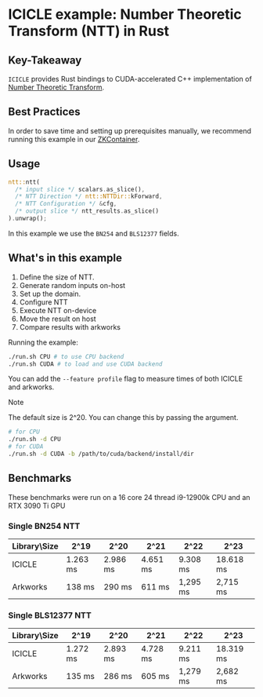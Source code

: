 # ICICLE example: Number Theoretic Transform (NTT) in Rust

## Key-Takeaway

`ICICLE` provides Rust bindings to CUDA-accelerated C++ implementation of [Number Theoretic Transform](https://github.com/ingonyama-zk/ingopedia/blob/master/src/fft.md).

## Best Practices

In order to save time and setting up prerequisites manually, we recommend running this example in our [ZKContainer](../../ZKContainer.md).

## Usage

```rust
ntt::ntt(
  /* input slice */ scalars.as_slice(),
  /* NTT Direction */ ntt::NTTDir::kForward,
  /* NTT Configuration */ &cfg,
  /* output slice */ ntt_results.as_slice()
).unwrap();
```

In this example we use the `BN254` and `BLS12377` fields.

## What's in this example

1. Define the size of NTT.
2. Generate random inputs on-host
3. Set up the domain.
4. Configure NTT
5. Execute NTT on-device
6. Move the result on host
7. Compare results with arkworks

Running the example:

```sh
./run.sh CPU # to use CPU backend
./run.sh CUDA # to load and use CUDA backend
```

You can add the `--feature profile` flag to measure times of both ICICLE and arkworks.

> [!NOTE]
> The default size is 2^20. You can change this by passing the argument.

```sh
# for CPU
./run.sh -d CPU
# for CUDA
./run.sh -d CUDA -b /path/to/cuda/backend/install/dir
```

## Benchmarks

These benchmarks were run on a 16 core 24 thread i9-12900k CPU and an RTX 3090 Ti GPU

### Single BN254 NTT

| Library\Size | 2^19 | 2^20 | 2^21 | 2^22 | 2^23 |
|--------------|------|------|------|------|------|
| ICICLE | 1.263 ms | 2.986 ms | 4.651 ms | 9.308 ms | 18.618 ms |
| Arkworks | 138 ms | 290 ms | 611 ms | 1,295 ms | 2,715 ms |

### Single BLS12377 NTT

| Library\Size | 2^19 | 2^20 | 2^21 | 2^22 | 2^23 |
|--------------|------|------|------|------|------|
| ICICLE | 1.272 ms | 2.893 ms | 4.728 ms | 9.211 ms | 18.319 ms |
| Arkworks | 135 ms | 286 ms | 605 ms | 1,279 ms | 2,682 ms |
